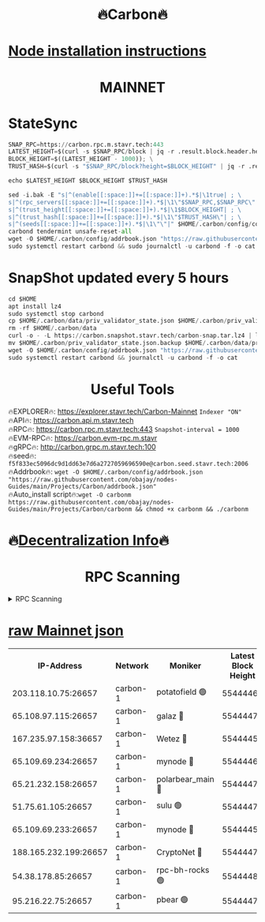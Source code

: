 <h1 align="center"> 🔥Carbon🔥</h1>

[Node installation instructions](https://github.com/obajay/nodes-Guides/tree/main/Projects/Carbon)
=
<h1 align="center"> MAINNET</h1>

# StateSync
```python
SNAP_RPC=https://carbon.rpc.m.stavr.tech:443
LATEST_HEIGHT=$(curl -s $SNAP_RPC/block | jq -r .result.block.header.height); \
BLOCK_HEIGHT=$((LATEST_HEIGHT - 1000)); \
TRUST_HASH=$(curl -s "$SNAP_RPC/block?height=$BLOCK_HEIGHT" | jq -r .result.block_id.hash)

echo $LATEST_HEIGHT $BLOCK_HEIGHT $TRUST_HASH

sed -i.bak -E "s|^(enable[[:space:]]+=[[:space:]]+).*$|\1true| ; \
s|^(rpc_servers[[:space:]]+=[[:space:]]+).*$|\1\"$SNAP_RPC,$SNAP_RPC\"| ; \
s|^(trust_height[[:space:]]+=[[:space:]]+).*$|\1$BLOCK_HEIGHT| ; \
s|^(trust_hash[[:space:]]+=[[:space:]]+).*$|\1\"$TRUST_HASH\"| ; \
s|^(seeds[[:space:]]+=[[:space:]]+).*$|\1\"\"|" $HOME/.carbon/config/config.toml
carbond tendermint unsafe-reset-all
wget -O $HOME/.carbon/config/addrbook.json "https://raw.githubusercontent.com/obajay/nodes-Guides/main/Projects/Carbon/addrbook.json"
sudo systemctl restart carbond && sudo journalctl -u carbond -f -o cat
```
# SnapShot  updated every 5 hours
```python
cd $HOME
apt install lz4
sudo systemctl stop carbond
cp $HOME/.carbon/data/priv_validator_state.json $HOME/.carbon/priv_validator_state.json.backup
rm -rf $HOME/.carbon/data
curl -o - -L https://carbon.snapshot.stavr.tech/carbon-snap.tar.lz4 | lz4 -c -d - | tar -x -C $HOME/.carbon --strip-components 2
mv $HOME/.carbon/priv_validator_state.json.backup $HOME/.carbon/data/priv_validator_state.json
wget -O $HOME/.carbon/config/addrbook.json "https://raw.githubusercontent.com/obajay/nodes-Guides/main/Projects/Carbon/addrbook.json"
sudo systemctl restart carbond && journalctl -u carbond -f -o cat
```

 <h1 align="center"> Useful Tools</h1>

🔥EXPLORER🔥:     https://explorer.stavr.tech/Carbon-Mainnet        `Indexer "ON"` \
🔥API🔥:          https://carbon.api.m.stavr.tech \
🔥RPC🔥:          https://carbon.rpc.m.stavr.tech:443              `Snapshot-interval = 1000` \
🔥EVM-RPC🔥:      https://carbon.evm-rpc.m.stavr \
🔥gRPC🔥:         http://carbon.grpc.m.stavr.tech:100 \
🔥seed🔥:      `f5f833ec5096dc9d1dd63e7d6a2727059696590e@carbon.seed.stavr.tech:2006` \
🔥Addrbook🔥:  `wget -O $HOME/.carbon/config/addrbook.json "https://raw.githubusercontent.com/obajay/nodes-Guides/main/Projects/Carbon/addrbook.json"` \
🔥Auto_install script🔥:`wget -O carbonm https://raw.githubusercontent.com/obajay/nodes-Guides/main/Projects/Carbon/carbonm && chmod +x carbonm && ./carbonm`

🔥[Decentralization Info](https://github.com/obajay/StateSync-snapshots/tree/main/Projects/Carbon/Decentralization)🔥
=
<h1 align="center"> RPC Scanning</h1>

<details>
<summary>RPC Scanning</summary>

<h2 align="center"> We scan nodes in real time every 4 hours. And we provide the final result of RPC endpoints.
We cannot influence the operation of these nodes in any way. </h2>


```python
If Voting Power is higher than 0 --> then the Node is a validator of the network and may be subject to attack and be a potential threat to the chain.
```
```python
We marked such validators with a red symbol
```

</details>

[raw Mainnet json](https://rpc-check.carbonm.stavr.tech/carbonm/rpc-carbonm-result.json)
=


<table><tr><th>IP-Address</th><th>Network</th><th>Moniker</th><th>Latest Block Height</th><th>Earliest Block Height</th><th>Catching Up</th><th>Tx Index</th><th>Voting Power</th><th>Scan Time</th></tr><tr><td>203.118.10.75:26657</td><td>carbon-1</td><td>potatofield 🟢</td><td>55444463</td><td>21164241</td><td>False</td><td>on</td><td>0</td><td>2024-03-28T10:45:41.431640584UTC</td></tr><tr><td>65.108.97.115:26657</td><td>carbon-1</td><td>galaz 🔴</td><td>55444476</td><td>47374001</td><td>False</td><td>on</td><td>10444396707</td><td>2024-03-28T10:46:09.305349679UTC</td></tr><tr><td>167.235.97.158:36657</td><td>carbon-1</td><td>Wetez 🔴</td><td>55444459</td><td>48067570</td><td>False</td><td>on</td><td>1385186421</td><td>2024-03-28T10:45:34.145448861UTC</td></tr><tr><td>65.109.69.234:26657</td><td>carbon-1</td><td>mynode 🔴</td><td>55444460</td><td>53160001</td><td>False</td><td>off</td><td>12071803859</td><td>2024-03-28T10:45:34.466096456UTC</td></tr><tr><td>65.21.232.158:26657</td><td>carbon-1</td><td>polarbear_main 🔴</td><td>55444479</td><td>54286001</td><td>False</td><td>on</td><td>10772577061</td><td>2024-03-28T10:46:13.915164186UTC</td></tr><tr><td>51.75.61.105:26657</td><td>carbon-1</td><td>sulu 🟢</td><td>55444471</td><td>54542001</td><td>False</td><td>off</td><td>0</td><td>2024-03-28T10:45:56.505522207UTC</td></tr><tr><td>65.109.69.233:26657</td><td>carbon-1</td><td>mynode 🔴</td><td>55444459</td><td>54660001</td><td>False</td><td>off</td><td>8381736220</td><td>2024-03-28T10:45:33.941398252UTC</td></tr><tr><td>188.165.232.199:26657</td><td>carbon-1</td><td>CryptoNet 🔴</td><td>55444479</td><td>55078001</td><td>False</td><td>off</td><td>3520084573</td><td>2024-03-28T10:46:13.615664119UTC</td></tr><tr><td>54.38.178.85:26657</td><td>carbon-1</td><td>rpc-bh-rocks 🟢</td><td>55444483</td><td>55108001</td><td>False</td><td>on</td><td>0</td><td>2024-03-28T10:46:20.243596422UTC</td></tr><tr><td>95.216.22.75:26657</td><td>carbon-1</td><td>pbear 🟢</td><td>55444472</td><td>55168001</td><td>False</td><td>on</td><td>0</td><td>2024-03-28T10:45:58.839922148UTC</td></tr></table>
